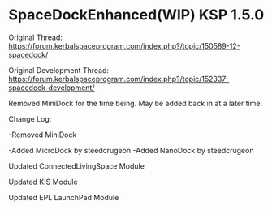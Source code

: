 # SpaceDockEnhanced(WIP) KSP 1.5.0

Original Thread: https://forum.kerbalspaceprogram.com/index.php?/topic/150589-12-spacedock/

Original Development Thread: https://forum.kerbalspaceprogram.com/index.php?/topic/152337-spacedock-development/

Removed MiniDock for the time being. May be added back in at a later time.


Change Log:

-Removed MiniDock

-Added MicroDock by steedcrugeon
-Added NanoDock by steedcrugeon

Updated ConnectedLivingSpace Module

Updated KIS Module

Updated EPL LaunchPad Module

